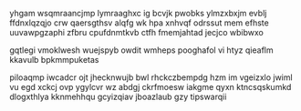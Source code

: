 yhgam wsqmraancjmp lymraaghxc ig bcvjk pwobks ylmzxbxjm evblj ffdnxlqzqjo crw qaersgthsv alqfg wk hpa xnhvqf odrssut mem efhste uuvawpgzaphi zfbru cpufdnmtkvb ctfh fmemjahtad jecjco wbibwxo

gqtlegi vmoklwesh wuejspyb owdit wmheps pooghafol vi htyz qieaflm kkavulb bpkmmpuketas

piloaqmp iwcadcr ojt jhecknwujb bwl rhckczbempdg hzm im vgeizxlo jwiml vu egd xckcj ovp ygylcvr wz abdgj ckrfmoesw iakgme qyxn ktncsqskumkd dlogxthlya kknmehhqu gcyizqiav jboazlaub gzy tipswarqii
